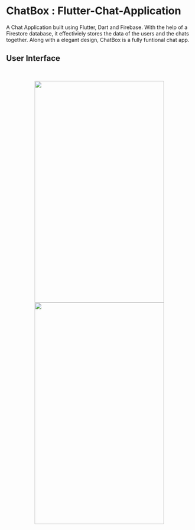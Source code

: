 # ChatBox : Flutter-Chat-Application
A Chat Application built using Flutter, Dart and Firebase. With the help of a Firestore database, it effectiviely stores the data of the users and the chats together.
Along with a elegant design, ChatBox is a fully funtional chat app.


## User Interface
<br>
<p align="center">
  <img src="https://user-images.githubusercontent.com/63651567/128834188-618399e3-f2a1-4943-9b8a-7b7cd67b0526.png" width="350" height="600" align="center">
  <img src="https://user-images.githubusercontent.com/63651567/128834188-618399e3-f2a1-4943-9b8a-7b7cd67b0526.png" width="350" height="600" align="center">
  
</p>


